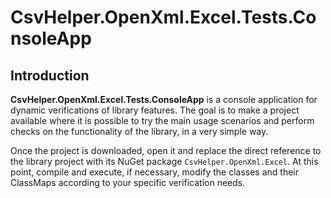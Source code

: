 ﻿# CsvHelper.OpenXml.Excel.Tests.ConsoleApp

## Introduction
**CsvHelper.OpenXml.Excel.Tests.ConsoleApp** is a console application for dynamic verifications of library features. The goal is to make a project available where it is possible to try the main usage scenarios and perform checks on the functionality of the library, in a very simple way.

Once the project is downloaded, open it and replace the direct reference to the library project with its NuGet package `CsvHelper.OpenXml.Excel`. At this point, compile and execute, if necessary, modify the classes and their ClassMaps according to your specific verification needs.